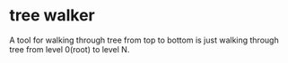 # tree walker

A tool for walking through tree from top to bottom is just walking through tree from level 0(root) to level N.
